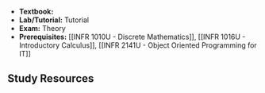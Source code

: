 - **Textbook:** 
- **Lab/Tutorial:** Tutorial
- **Exam:** Theory
- **Prerequisites:** [[INFR 1010U - Discrete Mathematics]], [[INFR 1016U - Introductory Calculus]], [[INFR 2141U - Object Oriented Programming for IT]]

## Study Resources
